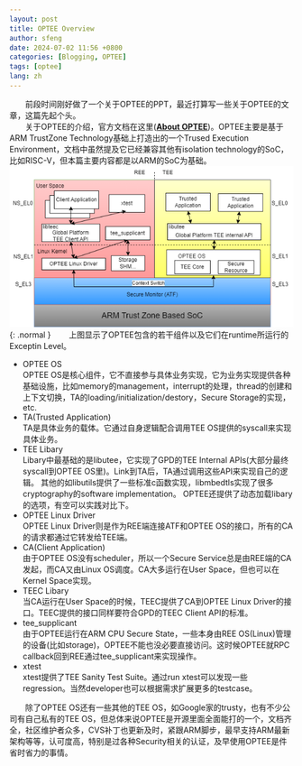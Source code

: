 ```yaml
---
layout: post
title: OPTEE Overview
author: sfeng
date: 2024-07-02 11:56 +0800
categories: [Blogging, OPTEE]
tags: [optee]
lang: zh
---
```


&emsp;&emsp;前段时间刚好做了一个关于OPTEE的PPT，最近打算写一些关于OPTEE的文章，这篇先起个头。  
&emsp;&emsp;关于OPTEE的介绍，官方文档在这里([**About OPTEE**](https://optee.readthedocs.io/en/latest/general/about.html))。OPTEE主要是基于ARM TrustZone Technology基础上打造出的一个Trused Execution Environment，文档中虽然提及它已经兼容其他有isolation technology的SoC，比如RISC-V，但本篇主要内容都是以ARM的SoC为基础。  
![Desktop View](/assets/img/optee_common.png){: .normal }
&emsp;&emsp;上图显示了OPTEE包含的若干组件以及它们在runtime所运行的Exceptin Level。  
- OPTEE OS  
  OPTEE OS是核心组件，它不直接参与具体业务实现，它为业务实现提供各种基础设施，比如memory的management，interrupt的处理，thread的创建和上下文切换，TA的loading/initialization/destory，Secure Storage的实现，etc.  
- TA(Trusted Application)  
  TA是具体业务的载体。它通过自身逻辑配合调用TEE OS提供的syscall来实现具体业务。  
- TEE Libary  
  Libary中最基础的是libutee，它实现了GPD的TEE Internal APIs(大部分最终syscall到OPTEE OS里)。Link到TA后，TA通过调用这些API来实现自己的逻辑。 其他的如libutils提供了一些标准c函数实现，libmbedtls实现了很多cryptography的software implementation。 
  OPTEE还提供了动态加载libary的选项，有空可以实践对比下。  
- OPTEE Linux Driver  
  OPTEE Linux Driver则是作为REE端连接ATF和OPTEE OS的接口，所有的CA的请求都通过它转发给TEE端。
- CA(Client Application)  
  由于OPTEE OS没有scheduler，所以一个Secure Service总是由REE端的CA发起，而CA又由Linux OS调度。CA大多运行在User Space，但也可以在Kernel Space实现。  
- TEEC Libary  
  当CA运行在User Space的时候，TEEC提供了CA到OPTEE Linux Driver的接口。TEEC提供的接口同样要符合GPD的TEEC Client API的标准。  
- tee_supplicant  
  由于OPTEE运行在ARM CPU Secure State，一些本身由REE OS(Linux)管理的设备(比如storage)，OPTEE不能也没必要直接访问。这时候OPTEE就RPC callback回到REE通过tee_supplicant来实现操作。  
- xtest  
  xtest提供了TEE Sanity Test Suite。通过run xtest可以发现一些regression。当然developer也可以根据需求扩展更多的testcase。  

&emsp;&emsp;除了OPTEE OS还有一些其他的TEE OS，如Google家的trusty，也有不少公司有自己私有的TEE OS，但总体来说OPTEE是开源里面全面能打的一个，文档齐全，社区维护者众多，CVS补丁也更新及时，紧跟ARM脚步，最早支持ARM最新架构等等，认可度高，特别是过各种Security相关的认证，及早使用OPTEE是件省时省力的事情。